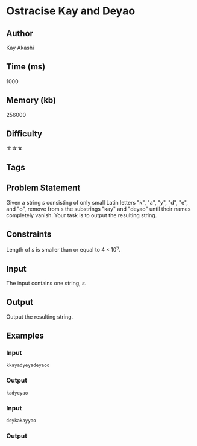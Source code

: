 # Ostracise Kay and Deyao

## Author

Kay Akashi

## Time (ms)

1000

## Memory (kb)

256000

## Difficulty

☆☆☆

## Tags

## Problem Statement 

Given a string $s$ consisting of only small Latin letters "k", "a", "y", "d", "e", and "o", remove from s the substrings "kay" and "deyao" until their names completely vanish. Your task is to output the resulting string.

## Constraints

Length of $s$ is smaller than or equal to $4 × 10^{5}$.

## Input

The input contains one string, $s$.

## Output

Output the resulting string.

## Examples

### Input

```
kkayadyeyadeyaoo
```

### Output

```
kadyeyao
```

### Input

```
deykakayyao
```

### Output
```

```